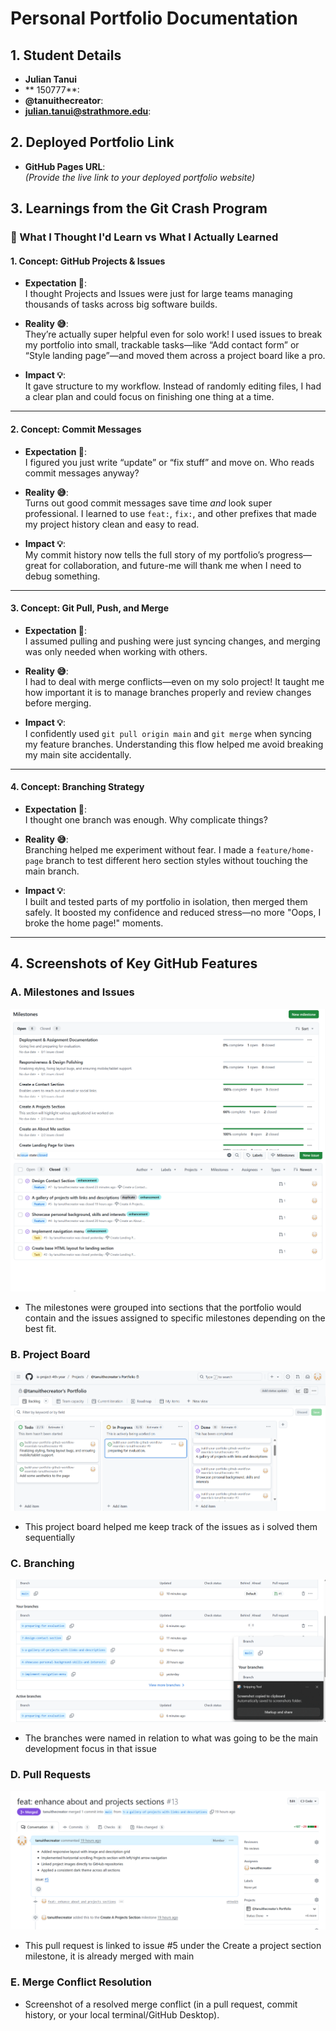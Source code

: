 # Personal Portfolio Documentation

## 1. Student Details

- **Julian Tanui**
- ** 150777**:
- **@tanuithecreator**: 
- **julian.tanui@strathmore.edu**: 

## 2. Deployed Portfolio Link

- **GitHub Pages URL**:  
  _(Provide the live link to your deployed portfolio website)_

## 3. Learnings from the Git Crash Program

### 🧠 What I Thought I'd Learn vs What I Actually Learned

#### **1. Concept: GitHub Projects & Issues**

- **Expectation 👀**:  
  I thought Projects and Issues were just for large teams managing thousands of tasks across big software builds.

- **Reality 😅**:  
  They’re actually super helpful even for solo work! I used issues to break my portfolio into small, trackable tasks—like “Add contact form” or “Style landing page”—and moved them across a project board like a pro.

- **Impact 💡**:  
  It gave structure to my workflow. Instead of randomly editing files, I had a clear plan and could focus on finishing one thing at a time.

---

#### **2. Concept: Commit Messages**

- **Expectation 👀**:  
  I figured you just write “update” or “fix stuff” and move on. Who reads commit messages anyway?

- **Reality 😅**:  
  Turns out good commit messages save time *and* look super professional. I learned to use `feat:`, `fix:`, and other prefixes that made my project history clean and easy to read.

- **Impact 💡**:  
  My commit history now tells the full story of my portfolio’s progress—great for collaboration, and future-me will thank me when I need to debug something.

---

#### **3. Concept: Git Pull, Push, and Merge**

- **Expectation 👀**:  
  I assumed pulling and pushing were just syncing changes, and merging was only needed when working with others.

- **Reality 😅**:  
  I had to deal with merge conflicts—even on my solo project! It taught me how important it is to manage branches properly and review changes before merging.

- **Impact 💡**:  
  I confidently used `git pull origin main` and `git merge` when syncing my feature branches. Understanding this flow helped me avoid breaking my main site accidentally.

---

#### **4. Concept: Branching Strategy**

- **Expectation 👀**:  
  I thought one branch was enough. Why complicate things?

- **Reality 😅**:  
  Branching helped me experiment without fear. I made a `feature/home-page` branch to test different hero section styles without touching the main branch.

- **Impact 💡**:  
  I built and tested parts of my portfolio in isolation, then merged them safely. It boosted my confidence and reduced stress—no more "Oops, I broke the home page!" moments.

---
## 4. Screenshots of Key GitHub Features

### A. Milestones and Issues
![alt text](milestones.png)
![alt text](issues.png)

- The milestones were grouped into sections that the portfolio would contain and the issues assigned to specific milestones depending on  the best fit.

### B. Project Board

![alt text](projectboard.png)

- This project board helped me keep track of the issues as i solved them sequentially

### C. Branching

![alt text](branches.png)
- The branches were named in relation to what was going to be the main development focus in that issue
### D. Pull Requests

![alt text](pullrequest.png)
- This pull request is linked to issue #5 under the Create a project section milestone, it is already merged with main
### E. Merge Conflict Resolution

- Screenshot of a resolved merge conflict (in a pull request, commit history, or your local terminal/GitHub Desktop).
